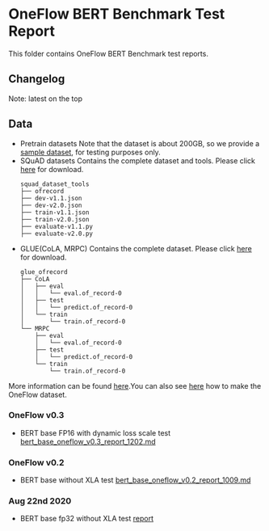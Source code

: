# OneFlow BERT Benchmark Test Report
This folder contains OneFlow BERT Benchmark test reports.  

## Changelog
Note: latest on the top

## Data

- Pretrain datasets
 Note that the dataset is about 200GB, so we provide a [sample dataset](https://oneflow-public.oss-cn-beijing.aliyuncs.com/datasets/wiki_ofrecord_seq_len_128_example.tgz), for testing purposes only.
- SQuAD datasets
Contains the complete dataset and tools. Please click [here](https://oneflow-public.oss-cn-beijing.aliyuncs.com/datasets/squad_dataset_tools.tgz) for download.
    ```
    squad_dataset_tools
    ├── ofrecord 
    ├── dev-v1.1.json  
    ├── dev-v2.0.json  
    ├── train-v1.1.json  
    ├── train-v2.0.json
    ├── evaluate-v1.1.py  
    ├── evaluate-v2.0.py
    ```
- GLUE(CoLA, MRPC)
Contains the complete dataset. Please click [here](https://oneflow-public.oss-cn-beijing.aliyuncs.com/datasets/glue_ofrecord.tgz) for download.
    ```
    glue_ofrecord
    ├── CoLA
    │   ├── eval
    │   │   └── eval.of_record-0
    │   ├── test
    │   │   └── predict.of_record-0
    │   └── train
    │       └── train.of_record-0
    └── MRPC
        ├── eval
        │   └── eval.of_record-0
        ├── test
        │   └── predict.of_record-0
        └── train
            └── train.of_record-0
    ```
More information can be found [here](https://github.com/Oneflow-Inc/OneFlow-Benchmark/blob/master/LanguageModeling/BERT/README.md).You can also see [here](https://github.com/Oneflow-Inc/oneflow-documentation/blob/master/cn/docs/extended_topics/how_to_make_ofdataset.md) how to make the OneFlow dataset.

### OneFlow v0.3
- BERT base FP16 with dynamic loss scale test [bert_base_oneflow_v0.3_report_1202.md](bert_base_oneflow_v0.3_report_1202.md)
### OneFlow v0.2
- BERT base without XLA test [bert_base_oneflow_v0.2_report_1009.md](bert_base_oneflow_v0.2_report_1009.md)
### Aug 22nd 2020
- BERT base fp32 without XLA test [report](bert_base_fp32_report_0822.md)
